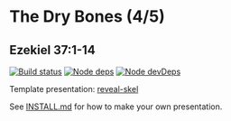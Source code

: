 # The Dry Bones (4/5)
## Ezekiel 37:1-14

[![Build status](https://api.travis-ci.org/sermons/bones.svg)](https://travis-ci.org/github/sermons/bones)
[![Node deps](https://david-dm.org/sermons/bones.svg)](https://david-dm.org/sermons/bones)
[![Node devDeps](https://david-dm.org/sermons/bones/dev-status.svg)](https://david-dm.org/sermons/bones?type=dev)

Template presentation: [reveal-skel](https://github.com/sermons/reveal-skel)

See [INSTALL.md](INSTALL.md)
for how to make your own presentation.
